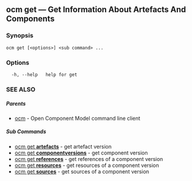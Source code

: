 ## ocm get &mdash; Get Information About Artefacts And Components

### Synopsis

```
ocm get [<options>] <sub command> ...
```

### Options

```
  -h, --help   help for get
```

### SEE ALSO

##### Parents

* [ocm](ocm.md)	 - Open Component Model command line client


##### Sub Commands

* [ocm get <b>artefacts</b>](ocm_get_artefacts.md)	 - get artefact version
* [ocm get <b>componentversions</b>](ocm_get_componentversions.md)	 - get component version
* [ocm get <b>references</b>](ocm_get_references.md)	 - get references of a component version
* [ocm get <b>resources</b>](ocm_get_resources.md)	 - get resources of a component version
* [ocm get <b>sources</b>](ocm_get_sources.md)	 - get sources of a component version

